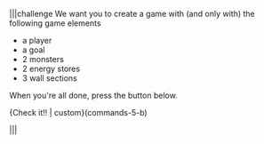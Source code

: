 |||challenge
We want you to create a game with (and only with) the following game elements

- a player
- a goal
- 2 monsters
- 2 energy stores
- 3 wall sections

When you're all done, press the button below.

{Check it!! | custom}(commands-5-b)

|||